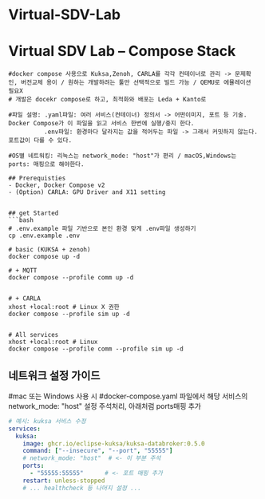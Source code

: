 # Virtual-SDV-Lab

# Virtual SDV Lab – Compose Stack
```
#docker compose 사용으로 Kuksa,Zenoh, CARLA를 각각 컨테이너로 관리 -> 문제확인, 버전교체 용이 / 원하는 개발하려는 툴만 선택적으로 빌드 가능 / QEMU로 에뮬레이션 필요X
# 개발은 docekr compose로 하고, 최적화와 배포는 Leda + Kanto로

#파일 설명: .yaml파일: 여러 서비스(컨테이너) 정의서 -> 어떤이미지, 포트 등 기술. Docker Compose가 이 파일을 읽고 서비스 한번에 실행/중지 한다.
          .env파일: 환경마다 달라지는 값을 적어두는 파일 -> 그래서 커밋하지 않는다. 포트값이 다를 수 있다.

#OS별 네트워킹: 리눅스는 network_mode: "host"가 편리 / macOS,Windows는 ports: 매핑으로 해야한다.

## Prerequisties
- Docker, Docker Compose v2
- (Option) CARLA: GPU Driver and X11 setting


## get Started
```bash
# .env.example 파일 기반으로 본인 환경 맞게 .env파일 생성하기
cp .env.example .env

# basic (KUKSA + zenoh)
docker compose up -d

# + MQTT
docker compose --profile comm up -d


# + CARLA
xhost +local:root # Linux X 권한
docker compose --profile sim up -d


# All services
xhost +local:root # Linux
docker compose --profile comm --profile sim up -d
```

## 네트워크 설정 가이드

#mac 또는 Windows 사용 시
#docker-compose.yaml 파일에서 해당 서비스의 network_mode: "host" 설정 주석처리, 아래처럼 ports매핑 추가

```yaml
# 예시: kuksa 서비스 수정
services:
  kuksa:
    image: ghcr.io/eclipse-kuksa/kuksa-databroker:0.5.0
    command: ["--insecure", "--port", "55555"]
    # network_mode: "host"  # <- 이 부분 주석
    ports:
      - "55555:55555"      # <- 포트 매핑 추가
    restart: unless-stopped
    # ... healthcheck 등 나머지 설정 ...
